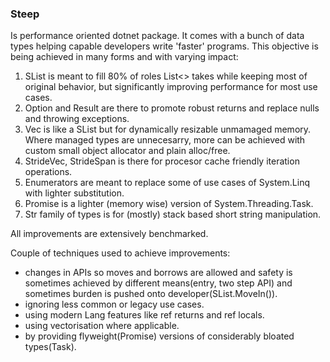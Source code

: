 ### Steep
Is performance oriented dotnet package.
It comes with a bunch of data types helping capable developers write 'faster' programs.
This objective is being achieved in many forms and with varying impact:
1. SList is meant to fill 80% of roles List<> takes while keeping most of original behavior, 
  but significantly improving performance for most use cases.
2. Option and Result are there to promote robust returns and replace nulls and throwing exceptions.
3. Vec is like a SList but for dynamically resizable unmamaged memory. Where managed types are unnecesarry,
 more can be achieved with custom small object allocator and plain alloc/free.
4. StrideVec, StrideSpan is there for procesor cache friendly iteration operations.
5. Enumerators are meant to replace some of use cases of System.Linq with lighter substitution.
6. Promise is a lighter (memory wise) version of System.Threading.Task.
7. Str family of types is for (mostly) stack based short string manipulation. 

All improvements are extensively benchmarked.

Couple of techniques used to achieve improvements:
- changes in APIs so moves and borrows are allowed and safety is sometimes achieved by different means(entry, two step API) 
  and sometimes burden is pushed onto developer(SList.MoveIn()).
- ignoring less common or legacy use cases.
- using modern Lang features like ref returns and ref locals. 
- using vectorisation where applicable.
- by providing flyweight(Promise) versions of considerably bloated types(Task). 

